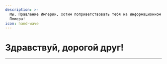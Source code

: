 ```yaml
---
description: >-
  Мы, Правление Империи, хотим поприветствовать тебя на информационном портале
  Плиера!
icon: hand-wave
---
```


# Здравствуй, дорогой друг!

***
